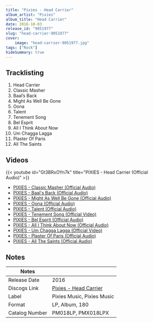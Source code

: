 ```yaml
---
title: "Pixies - Head Carrier"
album_artist: "Pixies"
album_title: "Head Carrier"
date: 2016-10-03
release_id: "9051977"
slug: "head-carrier-9051977"
cover:
    image: "head-carrier-9051977.jpg"
tags: ["Rock"]
hideSummary: true
---
```


## Tracklisting
1. Head Carrier 
2. Classic Masher 
3. Baal’s Back 
4. Might As Well Be Gone 
5. Oona
6. Talent
7. Tenement Song 
8. Bel Esprit 
9. All I Think About Now
10. Um Chagga Lagga 
11. Plaster Of Paris 
12. All The Saints

## Videos
{{< youtube id="Gt3BRxOYn7k" title="PIXIES - Head Carrier (Official Audio)" >}}
- [PIXIES - Classic Masher (Official Audio)](https://www.youtube.com/watch?v=ZZk91Kibu8U)
- [PIXIES - Baal's Back (Official Audio)](https://www.youtube.com/watch?v=-M3NYDaV5Pc)
- [PIXIES - Might As Well Be Gone (Official Audio)](https://www.youtube.com/watch?v=sgxf0NlB_AM)
- [PIXIES - Oona (Official Audio)](https://www.youtube.com/watch?v=WOW3M7FHxVM)
- [PIXIES - Talent (Official Audio)](https://www.youtube.com/watch?v=-BREFFQi8U0)
- [PIXIES - Tenement Song (Official Video)](https://www.youtube.com/watch?v=-SLgXBLQA2M)
- [PIXIES - Bel Esprit (Official Audio)](https://www.youtube.com/watch?v=0O6Q6vb4KBk)
- [PIXIES - All I Think About Now (Official Audio)](https://www.youtube.com/watch?v=7Nf8o-qhO2g)
- [PIXIES - Um Chagga Lagga (Official Video)](https://www.youtube.com/watch?v=wCFPpnHFTts)
- [PIXIES - Plaster Of Paris (Official Audio)](https://www.youtube.com/watch?v=vI9ivJ276Xg)
- [PIXIES - All The Saints (Official Audio)](https://www.youtube.com/watch?v=loG0HjEjWMU)

## Notes

| Notes          |             |
| ---------------| ----------- |
| Release Date   | 2016 |
| Discogs Link   | [Pixies - Head Carrier](https://www.discogs.com/release/9051977) |
| Label          | Pixies Music, Pixies Music |
| Format         | LP, Album, 180 |
| Catalog Number | PM018LP, PMX018LPX |

